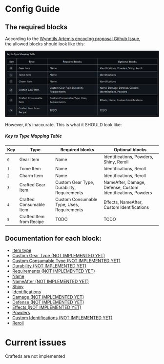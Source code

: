# Config Guide

## The required blocks
According to the [Wynntils Artemis encoding proposal Github Issue](https://github.com/Wynntils/Wynntils/issues/2246),  
the allowed blocks should look like this:

![An image of the original encoding proposal table, present on GitHub](images/encodingproposaltable.png)

However, it's inaccurate. This is what it SHOULD look like:

 ##### Key to Type Mapping Table  

| Key | Type                     | Required blocks                            | Optional blocks                                             |
|-----|--------------------------|--------------------------------------------|-------------------------------------------------------------|
| `0` | Gear Item                | Name                                       | Identifications, Powders, Shiny, Reroll                     |
| `1` | Tome Item                | Name                                       | Identifications, Reroll                                     |
| `2` | Charm Item               | Name                                       | Identifications, Reroll                                     |
| `3` | Crafted Gear Item        | Custom Gear Type, Durability, Requirements | NameAfter, Damage, Defense, Custom Identifications, Powders |
| `4` | Crafted Consumable Item  | Custom Consumable Type, Uses, Requirements | Effects, NameAfter, Custom Identifications                  |
| `5` | Crafted Item from Recipe | TODO                                       | TODO                                                        |


## Documentation for each block:
- [Item type](blocks/type.md)
- [Custom Gear Type (NOT IMPLEMENTED YET)](blocks/customgeartype.md)
- [Custom Consumable Type (NOT IMPLEMENTED YET)](blocks/customconsumtype.md)
- [Durability (NOT IMPLEMENTED YET)](blocks/durability.md)
- [Requirements (NOT IMPLEMENTED YET)](blocks/requirements.md)
- [Name](blocks/name.md)
- [NameAfter (NOT IMPLEMENTED YET)](blocks/nameafter.md)
- [Shiny](blocks/shiny.md)
- [Identifications](blocks/identifications.md)
- [Damage (NOT IMPLEMENTED YET)](blocks/damage.md)
- [Defense (NOT IMPLEMENTED YET)](blocks/defense.md)
- [Effects (NOT IMPLEMENTED YET)](blocks/effects.md)
- [Powders](blocks/powders.md)
- [Custom Identifications (NOT IMPLEMENTED YET)](blocks/identifications.md)
- [Reroll](blocks/reroll.md)



# Current issues
Crafteds are not implemented
